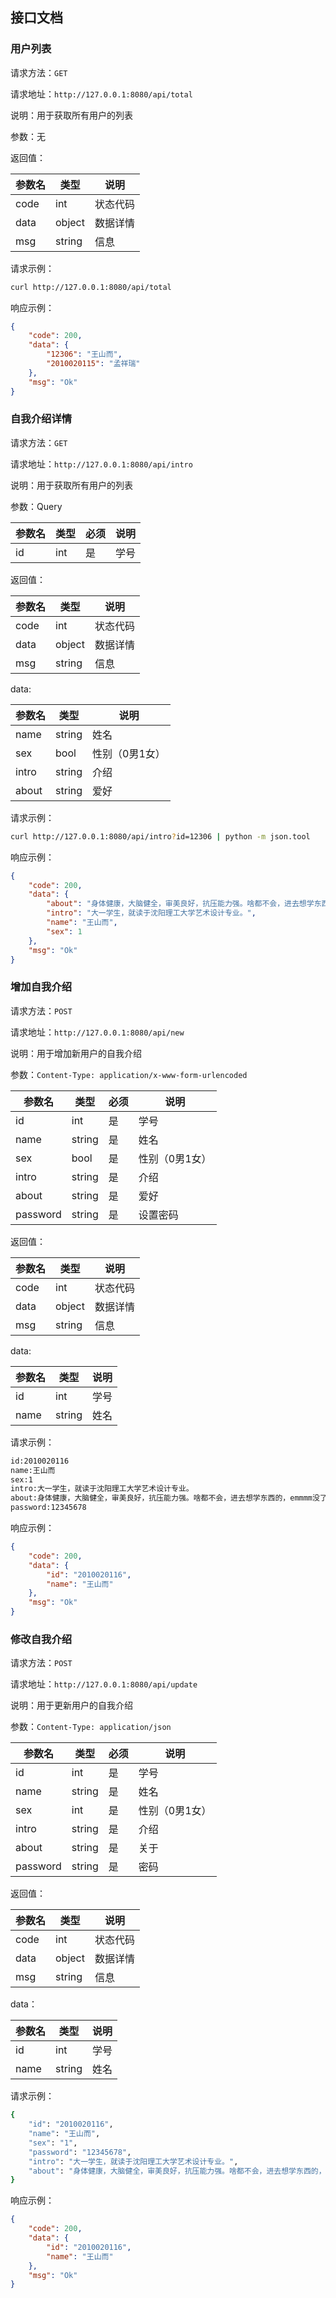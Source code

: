 ## 接口文档

### 用户列表

请求方法：`GET`

请求地址：`http://127.0.0.1:8080/api/total`

说明：用于获取所有用户的列表

参数：无

返回值：

| 参数名 | 类型   | 说明     |
| ------ | ------ | -------- |
| code   | int    | 状态代码 |
| data   | object | 数据详情 |
| msg    | string | 信息     |

请求示例：

```bash
curl http://127.0.0.1:8080/api/total
```

响应示例：

```json
{
    "code": 200,
    "data": {
        "12306": "王山而",
        "2010020115": "孟祥瑞"
    },
    "msg": "Ok"
}
```

### 自我介绍详情

请求方法：`GET`

请求地址：`http://127.0.0.1:8080/api/intro`

说明：用于获取所有用户的列表

参数：Query

| 参数名 | 类型 | 必须 | 说明 |
| ------ | ---- | ---- | ---- |
| id     | int  | 是   | 学号 |

返回值：

| 参数名 | 类型   | 说明     |
| ------ | ------ | -------- |
| code   | int    | 状态代码 |
| data   | object | 数据详情 |
| msg    | string | 信息     |

data:

| 参数名 | 类型   | 说明           |
| ------ | ------ | -------------- |
| name   | string | 姓名           |
| sex    | bool   | 性别（0男1女） |
| intro  | string | 介绍           |
| about  | string | 爱好           |

请求示例：

```bash
curl http://127.0.0.1:8080/api/intro?id=12306 | python -m json.tool
```

响应示例：

```json
{
    "code": 200,
    "data": {
        "about": "身体健康，大脑健全，审美良好，抗压能力强。啥都不会，进去想学东西的，emmmm没了。",
        "intro": "大一学生，就读于沈阳理工大学艺术设计专业。",
        "name": "王山而",
        "sex": 1
    },
    "msg": "Ok"
}
```

### 增加自我介绍

请求方法：`POST`

请求地址：`http://127.0.0.1:8080/api/new`

说明：用于增加新用户的自我介绍

参数：`Content-Type: application/x-www-form-urlencoded`

| 参数名   | 类型   | 必须 | 说明           |
| -------- | ------ | ---- | -------------- |
| id       | int    | 是   | 学号           |
| name     | string | 是   | 姓名           |
| sex      | bool   | 是   | 性别（0男1女） |
| intro    | string | 是   | 介绍           |
| about    | string | 是   | 爱好           |
| password | string | 是   | 设置密码       |

返回值：

| 参数名 | 类型   | 说明     |
| ------ | ------ | -------- |
| code   | int    | 状态代码 |
| data   | object | 数据详情 |
| msg    | string | 信息     |

data:

| 参数名 | 类型   | 说明 |
| ------ | ------ | ---- |
| id     | int    | 学号 |
| name   | string | 姓名 |

请求示例：

```bash
id:2010020116
name:王山而
sex:1
intro:大一学生，就读于沈阳理工大学艺术设计专业。
about:身体健康，大脑健全，审美良好，抗压能力强。啥都不会，进去想学东西的，emmmm没了。
password:12345678
```

响应示例：

```json
{
    "code": 200,
    "data": {
        "id": "2010020116",
        "name": "王山而"
    },
    "msg": "Ok"
}
```

### 修改自我介绍

请求方法：`POST`

请求地址：`http://127.0.0.1:8080/api/update`

说明：用于更新用户的自我介绍

参数：`Content-Type: application/json`

| 参数名   | 类型   | 必须 | 说明           |
| -------- | ------ | ---- | -------------- |
| id       | int    | 是   | 学号           |
| name     | string | 是   | 姓名           |
| sex      | int    | 是   | 性别（0男1女） |
| intro    | string | 是   | 介绍           |
| about    | string | 是   | 关于           |
| password | string | 是   | 密码           |

返回值：

| 参数名 | 类型   | 说明     |
| ------ | ------ | -------- |
| code   | int    | 状态代码 |
| data   | object | 数据详情 |
| msg    | string | 信息     |

data：

| 参数名 | 类型   | 说明 |
| ------ | ------ | ---- |
| id     | int    | 学号 |
| name   | string | 姓名 |

请求示例：

```bash
{
    "id": "2010020116",
    "name": "王山而",
    "sex": "1",
    "password": "12345678",
    "intro": "大一学生，就读于沈阳理工大学艺术设计专业。",
    "about": "身体健康，大脑健全，审美良好，抗压能力强。啥都不会，进去想学东西的，emmmm没了。"
}
```

响应示例：

```json
{
    "code": 200,
    "data": {
        "id": "2010020116",
        "name": "王山而"
    },
    "msg": "Ok"
}
```
